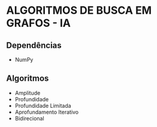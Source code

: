 # ALGORITMOS DE BUSCA EM GRAFOS - IA

## Dependências

* NumPy

## Algoritmos

* Amplitude
* Profundidade
* Profundidade Limitada
* Aprofundamento Iterativo
* Bidirecional
